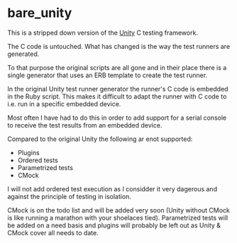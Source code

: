 bare_unity
==========

This is a stripped down version of the [Unity](https://github.com/ThrowTheSwitch/Unity) C testing framework.

The C code is untouched. What has changed is the way the test runners are generated.

To that purpose the original scripts are all gone and in their place there is a single generator that uses an ERB template to create the test runner.

In the original Unity test runner generator the runner's C code is embedded in the Ruby script. This makes it difficult to adapt the runner with C code to i.e. run in a specific embedded device.

Most often I have had to do this in order to add support for a serial console to receive the test results from an embedded device.

Compared to the original Unity the following ar enot supported:

 * Plugins
 * Ordered tests 
 * Parametrized tests
 * CMock

I will not add ordered test execution as I considder it very dagerous and against the principle of testing in isolation.

CMock is on the todo list and will be added very soon (Unity without CMock is like running a marathon with your shoelaces tied). Parametrized tests will be added on a need basis and plugins will probably be left out as Unity & CMock cover all needs to date.

